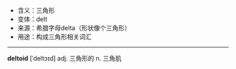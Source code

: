 - <span class="definition">含义：三角形</span>
- <span class="definition">变体：delt</span>
- <span class="definition">来源：希腊字母delta（形状像个三角形）</span>
- <span class="definition">用途：构成三角形相关词汇</span>

---

<span class="vocabulary">**deltoid**</span> [ˈdeltɔɪd] adj. 三角形的 n. 三角肌
